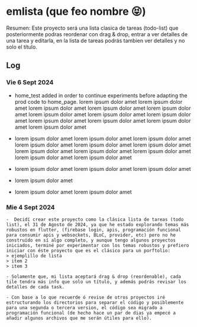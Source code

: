 # emlista (que feo nombre 😝)

Resumen: Este proyecto será una lista clasica de tareas (todo-list) que posteriormente podras reordenar con drag & drop, entrar a ver detalles de una tarea y editarla, en la lista de tareas podrás tambien ver detalles y no solo el título.

## Log

### Vie 6 Sept 2024
    
- home_test added in order to continue experiments before adapting the prod code to home_page. lorem ipsum dolor amet lorem ipsum dolor amet lorem ipsum dolor amet lorem ipsum dolor amet lorem ipsum dolor amet lorem ipsum dolor amet lorem ipsum dolor amet lorem ipsum dolor amet lorem ipsum dolor amet lorem ipsum dolor amet lorem ipsum dolor amet lorem ipsum dolor amet
- lorem ipsum dolor amet lorem ipsum dolor amet lorem ipsum dolor amet lorem ipsum dolor amet lorem ipsum dolor amet
  lorem ipsum dolor amet lorem ipsum dolor amet lorem ipsum dolor amet lorem ipsum dolor amet lorem ipsum dolor amet lorem ipsum dolor amet

- lorem ipsum dolor amet lorem ipsum dolor amet lorem ipsum dolor amet
- lorem ipsum dolor amet

- lorem ipsum dolor amet lorem ipsum dolor amet 

### Mie 4 Sept 2024

    -  Decidí crear este proyecto como la clásica lista de tareas (todo list), el 31 de Agosto de 2024, ya que he estado explorando temas más robustos en flutter, (firebase login, apis, programación funcional para consumir apis y websockets, BLoC, provider, etc) pero no he construído en sí algo completo, y aunque tengo algunos proyectos iniciados, terminé por experimentar con los temas robustos y prefiero iniciar con éste proyecto que es el clásico para un porftolio:
    > ejemplillo de lista
    > item 2
    > item 3

    - Solamente que, mi lista aceptará drag & drop (reordenable), cada tile tendra más info que solo un título, y además podrás revisar los detalles de cada task.

    - Con base a lo que recuerde ó revise de otros proyectos iré estructurando los directorios para separar el código y posiblemente para una segunda o tercera version, el código sea migrado a programación funcional (de hecho hace un par de dias ya empecé a añadir algunos archivos que me serán útiles para ello).
  
